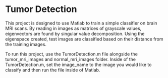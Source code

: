 # Tumor Detection

This project is designed to use Matlab to train a simple classifier on brain MRI scans. By reading in images as matrices of grayscale values, eigenvectors are found by singular value decomposition. Using the eigenspace created, test images are classified based on their distance from the training images.

To run this project, use the TumorDetection.m file alongside the tumor_mri_images and normal_mri_images folder. Inside of the TumorDetection.m, set the image_name to the image you would like to classify and then run the file inside of Matlab. 
